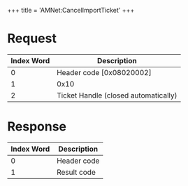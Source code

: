 +++
title = 'AMNet:CancelImportTicket'
+++

# Request

| Index Word | Description                          |
|------------|--------------------------------------|
| 0          | Header code \[0x08020002\]           |
| 1          | 0x10                                 |
| 2          | Ticket Handle (closed automatically) |

# Response

| Index Word | Description |
|------------|-------------|
| 0          | Header code |
| 1          | Result code |